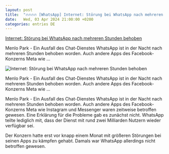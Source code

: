 ```yaml
---
layout: post
title:  "🔥🔥🔥🔥 [WhatsApp] Internet: Störung bei WhatsApp nach mehreren Stunden behoben"
date:   Wed, 03 Apr 2024 21:00:00 +0200
categories: entries DE
---
```

[Internet: Störung bei WhatsApp nach mehreren Stunden behoben](https://www.mz.de/leben/technik/storung-bei-whatsapp-nach-mehreren-stunden-behoben-3818468)

Menlo Park - Ein Ausfall des Chat-Dienstes WhatsApp ist in der Nacht nach mehreren Stunden behoben worden. Auch andere Apps des Facebook-Konzerns Meta wie&nbsp;...

![Internet: Störung bei WhatsApp nach mehreren Stunden behoben](https://bmg-images.forward-publishing.io/2024/04/04/3688cd4c-7ce3-4841-8d1d-890b0e3a4224.jpeg?rect=0%2C105%2C2048%2C1152&w=1024)

Menlo Park - Ein Ausfall des Chat-Dienstes WhatsApp ist in der Nacht nach mehreren Stunden behoben worden. Auch andere Apps des Facebook-Konzerns Meta wie&nbsp;...

Menlo Park - Ein Ausfall des Chat-Dienstes WhatsApp ist in der Nacht nach mehreren Stunden behoben worden. Auch andere Apps des Facebook-Konzerns Meta wie Instagram und Messenger waren zeitweise betroffen gewesen. Eine Erklärung für die Probleme gab es zunächst nicht. WhatsApp teilte lediglich mit, dass der Dienst mit rund zwei Milliarden Nutzern wieder verfügbar sei.

Der Konzern hatte erst vor knapp einem Monat mit größeren Störungen bei seinen Apps zu kämpfen gehabt. Damals war WhatsApp allerdings nicht betroffen gewesen.

